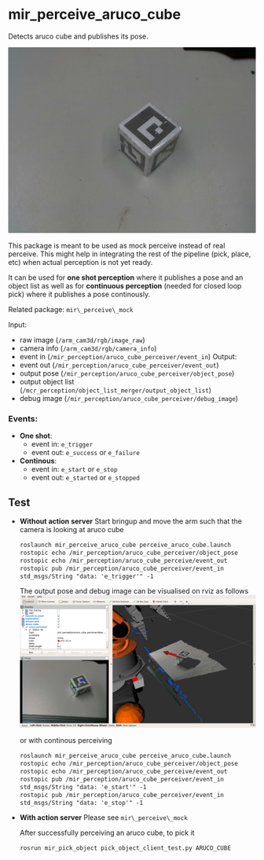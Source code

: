 # mir_perceive_aruco_cube

Detects aruco cube and publishes its pose.

![ArucoCube](docs/aruco_cube.jpg)

This package is meant to be used as mock perceive instead of real perceive. This
might help in integrating the rest of the pipeline (pick, place, etc) when actual
perception is not yet ready.

It can be used for **one shot perception** where it publishes a pose and an object
list as well as for **continuous perception** (needed for closed loop pick) where it
publishes a pose continously.

Related package: `mir\_perceive\_mock`

Input: 
 - raw image (`/arm_cam3d/rgb/image_raw`) 
 - camera info (`/arm_cam3d/rgb/camera_info`)
 - event in (`/mir_perception/aruco_cube_perceiver/event_in`)
Output: 
 - event out (`/mir_perception/aruco_cube_perceiver/event_out`)
 - output pose (`/mir_perception/aruco_cube_perceiver/object_pose`)
 - output object list (`/mcr_perception/object_list_merger/output_object_list`)
 - debug image (`/mir_perception/aruco_cube_perceiver/debug_image`)


### Events:

- **One shot**: 
  - event in: `e_trigger`
  - event out: `e_success` or `e_failure`
- **Continous**:
  - event in: `e_start` or `e_stop`
  - event out: `e_started` or `e_stopped`

## Test

- **Without action server**
  Start bringup and move the arm such that the camera is looking at aruco cube
  ```
  roslaunch mir_perceive_aruco_cube perceive_aruco_cube.launch
  rostopic echo /mir_perception/aruco_cube_perceiver/object_pose
  rostopic echo /mir_perception/aruco_cube_perceive/event_out
  rostopic pub /mir_perception/aruco_cube_perceiver/event_in std_msgs/String "data: 'e_trigger'" -1
  ```

  The output pose and debug image can be visualised on rviz as follows
![RvizArucoPose](docs/rviz_aruco_pose.png)

  or with continous perceiving
  ```
  roslaunch mir_perceive_aruco_cube perceive_aruco_cube.launch
  rostopic echo /mir_perception/aruco_cube_perceiver/object_pose
  rostopic echo /mir_perception/aruco_cube_perceive/event_out
  rostopic pub /mir_perception/aruco_cube_perceiver/event_in std_msgs/String "data: 'e_start'" -1
  rostopic pub /mir_perception/aruco_cube_perceiver/event_in std_msgs/String "data: 'e_stop'" -1
  ```

- **With action server**
  Please see `mir\_perceive\_mock`

  After successfully perceiving an aruco cube, to pick it
  ```
  rosrun mir_pick_object pick_object_client_test.py ARUCO_CUBE
  ```


